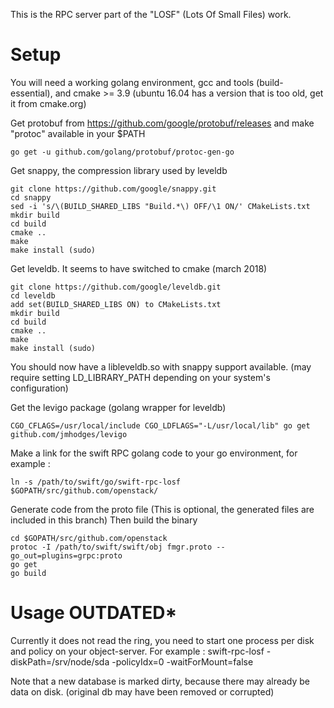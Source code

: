 This is the RPC server part of the "LOSF" (Lots Of Small Files) work.

Setup
=====
You will need a working golang environment, gcc and tools (build-essential), and cmake >= 3.9 (ubuntu 16.04 has a version that is too old, get it from cmake.org)

Get protobuf from https://github.com/google/protobuf/releases and make "protoc" available in your $PATH
```
go get -u github.com/golang/protobuf/protoc-gen-go
```

Get snappy, the compression library used by leveldb
```
git clone https://github.com/google/snappy.git
cd snappy
sed -i 's/\(BUILD_SHARED_LIBS "Build.*\) OFF/\1 ON/' CMakeLists.txt
mkdir build
cd build
cmake ..
make
make install (sudo)
```

Get leveldb. It seems to have switched to cmake (march 2018)
```
git clone https://github.com/google/leveldb.git
cd leveldb
add set(BUILD_SHARED_LIBS ON) to CMakeLists.txt
mkdir build
cd build
cmake ..
make
make install (sudo)
```

You should now have a libleveldb.so with snappy support available. (may require setting LD_LIBRARY_PATH depending on your system's configuration)

Get the levigo package (golang wrapper for leveldb)
```
CGO_CFLAGS=/usr/local/include CGO_LDFLAGS="-L/usr/local/lib" go get github.com/jmhodges/levigo
```

Make a link for the swift RPC golang code to your go environment, for example :

`ln -s /path/to/swift/go/swift-rpc-losf $GOPATH/src/github.com/openstack/`

Generate code from the proto file (This is optional, the generated files are included in this branch)
Then build the binary
```
cd $GOPATH/src/github.com/openstack
protoc -I /path/to/swift/swift/obj fmgr.proto --go_out=plugins=grpc:proto
go get
go build
```

Usage ****OUTDATED*****
=====
Currently it does not read the ring, you need to start one process per disk and policy on your object-server.
For example : swift-rpc-losf -diskPath=/srv/node/sda -policyIdx=0 -waitForMount=false

Note that a new database is marked dirty, because there may already be data on disk. (original db may have been removed or corrupted)
